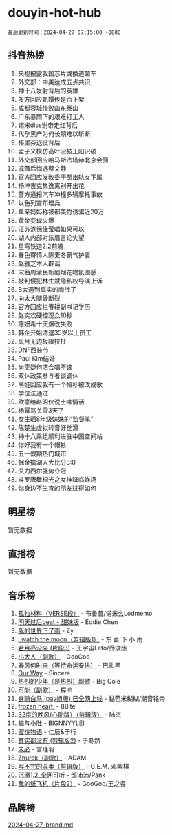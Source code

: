 # douyin-hot-hub

`最后更新时间：2024-04-27 07:15:00 +0800`

## 抖音热榜

1. 央视披露我国芯片或换道超车
1. 外交部：中美达成五点共识
1. 神十八发射背后的英雄
1. 多方回应甄嬛传是否下架
1. 成都蓉城惜败山东泰山
1. 广东暴雨下的艰难打工人
1. 诺米diss谢帝走红背后
1. 代孕黑产为何长期难以斩断
1. 格里芬退役背后
1. 孟子义模仿高叶没被王阳识破
1. 外交部回应哈马斯法塔赫北京会面
1. 戚薇后悔选蔡文静
1. 官方回应发改委干部出轨女下属
1. 杨坤吉克隽逸离别开出花
1. 警方通报汽车冲撞多辆摩托事故
1. 以色列宣布增兵
1. 单亲妈妈称被都美竹诱骗近20万
1. 黄金变现火爆
1. 汪苏泷徐佳莹唱如果可以
1. 湖人内部对浓眉言论失望
1. 星穹铁道2.2前瞻
1. 春色寄情人陈麦冬霸气护妻
1. 赵雅芝本人辟谣
1. 宋茜周渝民新剧烟花吻氛围感
1. 被判侵犯林生斌隐私权导演上诉
1. B太遇到真实的商战了
1. 向太大腿骨断裂
1. 官方回应拦春耕副书记学历
1. 赵奕欢硬控观众10秒
1. 陈妍希十天爆改失败
1. 韩企开始清退35岁以上员工
1. 风月无边极限拉扯
1. DNF西装节
1. Paul Kim结婚
1. 尚雯婕何洁合唱不该
1. 双休政策参与者谈调休
1. 萌娃回应我有一个帽衫被改成歌
1. 学位法通过
1. 欧豪给赵昭仪说土味情话
1. 杨幂骂关雪3天了
1. 女生晒8年级妹妹的“监督笔”
1. 陈楚生虚拟转音好丝滑
1. 神十八乘组顺利进驻中国空间站
1. 你好我有一个帽衫
1. 五一假期热门城市
1. 掘金擒湖人大比分3:0
1. 艾力西尔强势夺冠
1. 斗罗唐舞桐光之女神降临炸场
1. 你身边不生育的朋友过得如何

## 明星榜

暂无数据

## 直播榜

暂无数据

## 音乐榜

1. [孤独材料（VERSE段）](https://sf3-cdn-tos.douyinstatic.com/obj/tos-cn-ve-2774/ocX7glDNHYlwFeYrGQfBZoThtvPWy8tCCEBGKQ) - 布鲁昔/诺米么Lodmemo
1. [明天过后beat - 甜妹版](https://sf27-cdn-tos.douyinstatic.com/obj/tos-cn-ve-2774/osMLYeeoMm04CZyaI91XUDF8OzLRLgePKALGHI) - Eddie Chen
1. [我的世界下了雨](https://sf5-hl-cdn-tos.douyinstatic.com/obj/tos-cn-ve-2774/o85sBiwXIByH9bWIMAEEOoiQ1o1m9Afn15BspE) - Zy
1. [i watch the moon（剪辑版1）](https://sf5-hl-cdn-tos.douyinstatic.com/obj/tos-cn-ve-2774/o0I9mSChzHZANMJIEBfkCQzzg6N5WAcVtqft9P) - 东 百 下 小 雨
1. [若月亮没来 (片段3)](https://sf3-cdn-tos.douyinstatic.com/obj/tos-cn-ve-2774/okfyEUsGW1B1ovJi5JiN9IjvAT2lMwA054GoEB) - 王宇宙Leto/乔浚丞
1. [小大人（副歌）](https://sf5-hl-cdn-tos.douyinstatic.com/obj/tos-cn-ve-2774/oIhaDwehWhLFsVIG7QIICLLazDNGJAGg5geeb4) - GooGoo
1. [春风何时来（等待命运安排）](https://sf5-hl-cdn-tos.douyinstatic.com/obj/tos-cn-ve-2774/oICBNbD3gelMfB4WgiD1KI2jQtXZE2FgHLwtsl) - 巴扎黑
1. [Our Way](https://sf5-hl-cdn-tos.douyinstatic.com/obj/tos-cn-ve-2774/o8tPEkQgQNCe0DPeFwZzYrbqLlnzBBrYidWkEZ) - Sincere
1. [热烈的少年（是热烈）副歌](https://sf3-cdn-tos.douyinstatic.com/obj/tos-cn-ve-2774/owVNI0CLDAUMtSz6TEYvfFBFL4UDFFhLfgK8fa) - Big Cole
1. [可能（副歌）](https://sf3-cdn-tos.douyinstatic.com/obj/tos-cn-ve-2774/cde1731888894259b333569393c2fb51) - 程响
1. [身骑白马 (pay姐版) 已全网上线](https://sf5-hl-cdn-tos.douyinstatic.com/obj/tos-cn-ve-2774/oQLO5ZgLsFkaDhdIIveF2zUCgfweY0gWaH4AQG) - 黏苞米糊糊/潮音铭帝
1. [frozen heart.](https://sf5-hl-cdn-tos.douyinstatic.com/obj/tos-cn-ve-2774/oIIWJfyjIACZA9zQMtnJ6hQQhFC4vhCupoRBsO) - 8Bite
1. [32度的晚风(心动版）（剪辑版）](https://sf5-hl-cdn-tos.douyinstatic.com/obj/tos-cn-ve-2774/owNyabsyWdzUulxhoJfK8IBXgp0UMQAHpvGh2B) - 陆杰
1. [猫与小肚](https://sf3-cdn-tos.douyinstatic.com/obj/tos-cn-ve-2774/osZeoClMECgK8DYl6VebABgbchEtPYQjZEnRtd) - BIGNNYYLEI
1. [蜜桃物语](https://sf5-hl-cdn-tos.douyinstatic.com/obj/tos-cn-ve-2774/oIhOSCZtIACtYU4XQkngiW9kCBfVD1Fz9IYeqL) - 仁辰&于行
1. [其实都没有 (剪辑版2)](https://sf5-hl-cdn-tos.douyinstatic.com/obj/tos-cn-ve-2774/oEBNQenHZtBhxYjGgUDQk0BCHTigQafgFlbQ7k) - 于冬然
1. [未必](https://sf5-hl-cdn-tos.douyinstatic.com/obj/tos-cn-ve-2774/ogntQMFnKQDZUgTCYuJgfLEtleYZZFxBQqhhFB) - 言瑾羽
1. [Zhurek（副歌）](https://sf27-cdn-tos.douyinstatic.com/obj/tos-cn-ve-2774/ooQm8FBZQDlf0btEYgVpCcSCQfrdJGBEKZYBGS) - ADAM
1. [写不完的温柔（剪辑版）](https://sf5-hl-cdn-tos.douyinstatic.com/obj/tos-cn-ve-2774/oYBzzZQJ233GfwkemJJffAIWgeIYrjZfWhHTcG) - G.E.M. 邓紫棋
1. [沉溺1.2_全网可听](https://sf5-hl-cdn-tos.douyinstatic.com/obj/tos-cn-ve-2774/ok2QoiBqsWAX9McZmWiI9gAB0EzwD4Xj6yfmtH) - 邹沛沛/Pank
1. [我的纸飞机（片段2）](https://sf5-hl-cdn-tos.douyinstatic.com/obj/tos-cn-ve-2774/oM2ZrKcg2CD5AeRB2gkeXOFB1IxAGJdZPazYHf) - GooGoo/王之睿

## 品牌榜

[2024-04-27-brand.md](2024-04-27-brand.md)
